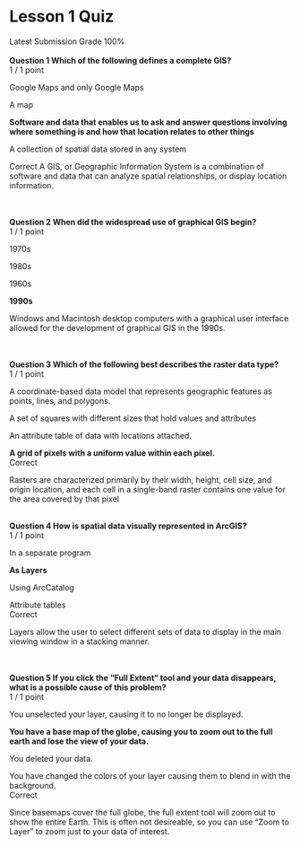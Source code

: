 # Lesson 1 Quiz
Latest Submission Grade 100%
<br/>
<br/>
**Question 1 Which of the following defines a complete GIS?**    
1 / 1 point

Google Maps and only Google Maps  

A map    

**Software and data that enables us to ask and answer questions involving where something is and how that location relates to other things**   

A collection of spatial data stored in any system    

Correct
A GIS, or Geographic Information System is a combination of software and data that can analyze spatial relationships, or display location information.    
<br/>
<br/>

**Question 2 When did the widespread use of graphical GIS begin?**    
1 / 1 point

1970s

1980s

1960s

**1990s**

Windows and Macintosh desktop computers with a graphical user interface allowed for the development of graphical GIS in the 1990s.    
<br/>
<br/>

**Question 3 Which of the following best describes the raster data type?**    
1 / 1 point

A coordinate-based data model that represents geographic features as points, lines, and polygons.    

A set of squares with different sizes that hold values and attributes

An attribute table of data with locations attached.    

**A grid of pixels with a uniform value within each pixel.**    
Correct

Rasters are characterized primarily by their width, height, cell size, and origin location, and each cell in a single-band raster contains one value for the area covered by that pixel
<br/>
<br/>

**Question 4 How is spatial data visually represented in ArcGIS?**    
1 / 1 point

In a separate program    

**As Layers**

Using ArcCatalog    

Attribute tables    
Correct

Layers allow the user to select different sets of data to display in the main viewing window in a stacking manner.    
<br/>
<br/>

**Question 5 If you click the “Full Extent“ tool and your data disappears, what is a possible cause of this problem?**    
1 / 1 point

You unselected your layer, causing it to no longer be displayed.    

**You have a base map of the globe, causing you to zoom out to the full earth and lose the view of your data.**    

You deleted your data.    

You have changed the colors of your layer causing them to blend in with the background.    
Correct

Since basemaps cover the full globe, the full extent tool will zoom out to show the entire Earth. This is often not desireable, so you can use “Zoom to Layer” to zoom just to your data of interest.













